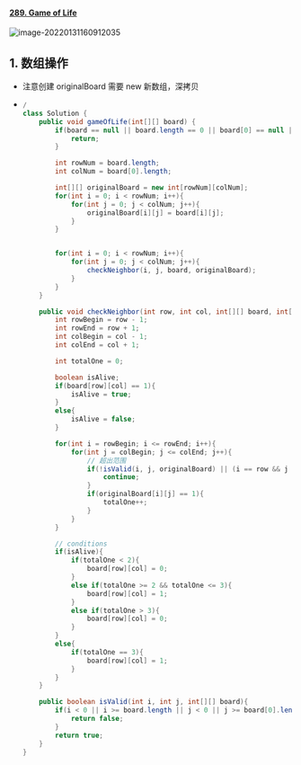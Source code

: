 #### [289. Game of Life](https://leetcode-cn.com/problems/game-of-life/)

![image-20220131160912035](https://raw.githubusercontent.com/TWDH/Leetcode-From-Zero/pictures/img/image-20220131160912035.png)

## 1. 数组操作

- 注意创建 originalBoard 需要 new 新数组，深拷贝

- ```java
  /
  class Solution {
      public void gameOfLife(int[][] board) {
          if(board == null || board.length == 0 || board[0] == null || board[0].length == 0){
              return;
          }
  
          int rowNum = board.length;
          int colNum = board[0].length;
  
          int[][] originalBoard = new int[rowNum][colNum];
          for(int i = 0; i < rowNum; i++){
              for(int j = 0; j < colNum; j++){
                  originalBoard[i][j] = board[i][j];
              }
          }
  
  
          for(int i = 0; i < rowNum; i++){
              for(int j = 0; j < colNum; j++){
                  checkNeighbor(i, j, board, originalBoard);
              }
          }
      }
  
      public void checkNeighbor(int row, int col, int[][] board, int[][] originalBoard){
          int rowBegin = row - 1;
          int rowEnd = row + 1;
          int colBegin = col - 1;
          int colEnd = col + 1;
  
          int totalOne = 0;
  
          boolean isAlive;
          if(board[row][col] == 1){
              isAlive = true;
          }
          else{
              isAlive = false;
          }
  
          for(int i = rowBegin; i <= rowEnd; i++){
              for(int j = colBegin; j <= colEnd; j++){
                  // 超出范围
                  if(!isValid(i, j, originalBoard) || (i == row && j == col)){
                      continue;
                  }
                  if(originalBoard[i][j] == 1){
                      totalOne++;
                  }
              }
          }
  
          // conditions
          if(isAlive){
              if(totalOne < 2){
                  board[row][col] = 0;
              }
              else if(totalOne >= 2 && totalOne <= 3){
                  board[row][col] = 1;
              }
              else if(totalOne > 3){
                  board[row][col] = 0;
              }
          }
          else{
              if(totalOne == 3){
                  board[row][col] = 1;
              }
          }
      }
  
      public boolean isValid(int i, int j, int[][] board){
          if(i < 0 || i >= board.length || j < 0 || j >= board[0].length){
              return false;
          }
          return true;
      }
  }
  ```

